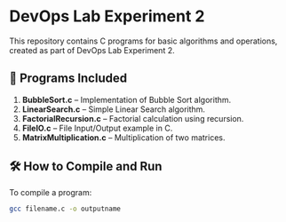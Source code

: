 # DevOps Lab Experiment 2

This repository contains C programs for basic algorithms and operations, created as part of DevOps Lab Experiment 2.

## 📂 Programs Included
1. **BubbleSort.c** – Implementation of Bubble Sort algorithm.
2. **LinearSearch.c** – Simple Linear Search algorithm.
3. **FactorialRecursion.c** – Factorial calculation using recursion.
4. **FileIO.c** – File Input/Output example in C.
5. **MatrixMultiplication.c** – Multiplication of two matrices.

## 🛠 How to Compile and Run
To compile a program:
```bash
gcc filename.c -o outputname
